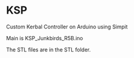 # KSP
Custom Kerbal Controller on Arduino using Simpit

Main is KSP_Junkbirds_R5B.ino

The STL files are in the STL folder.
